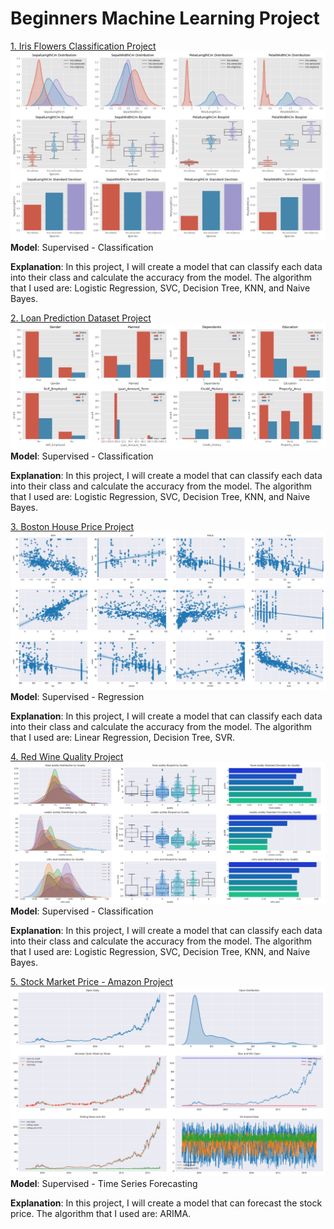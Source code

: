 # Beginners Machine Learning Project

[1. Iris Flowers Classification Project](https://github.com/richardraphitaompusunggu/datascience_and_machinelearning/blob/master/Iris%20Species/Untitled1.ipynb)
<img src="images/iris_data_distribution_species.png?raw=true"/>
**Model**: Supervised - Classification

**Explanation**: In this project, I will create a model that can classify each data into their class and calculate the accuracy from the model. The algorithm that I used are: Logistic Regression, SVC, Decision Tree, KNN, and Naive Bayes.

[2. Loan Prediction Dataset Project](https://github.com/richardraphitaompusunggu/datascience_and_machinelearning/blob/master/Loan%20Prediction%20Dataset/Loan%20Prediction%20Problem.ipynb)
<img src="images/data_distribution_loan_status.png?raw=true"/>
**Model**: Supervised - Classification

**Explanation**: In this project, I will create a model that can classify each data into their class and calculate the accuracy from the model. The algorithm that I used are: Logistic Regression, SVC, Decision Tree, KNN, and Naive Bayes.

[3. Boston House Price Project](https://github.com/richardraphitaompusunggu/datascience_and_machinelearning/blob/master/Boston%20House%20Price/Boston%20House%20Price.ipynb)
<img src="images/data_correlation_boston_price.png?raw=true"/>
**Model**: Supervised - Regression

**Explanation**: In this project, I will create a model that can classify each data into their class and calculate the accuracy from the model. The algorithm that I used are: Linear Regression, Decision Tree, SVR.

[4. Red Wine Quality Project](https://github.com/richardraphitaompusunggu/datascience_and_machinelearning/blob/master/Wine%20Quality/Wine%20Quality.ipynb)
<img src="images/data_distribution_wine_quality_2.png?raw=true"/>
**Model**: Supervised - Classification

**Explanation**: In this project, I will create a model that can classify each data into their class and calculate the accuracy from the model. The algorithm that I used are: Logistic Regression, SVC, Decision Tree, KNN, and Naive Bayes.

[5. Stock Market Price - Amazon Project](https://github.com/richardraphitaompusunggu/datascience_and_machinelearning/blob/master/Huge%20Stock%20Market/Stock%20Market%20Price.ipynb)
<img src="images/data_average_open_price_1.png?raw=true"/>
**Model**: Supervised - Time Series Forecasting

**Explanation**: In this project, I will create a model that can forecast the stock price. The algorithm that I used are: ARIMA.

